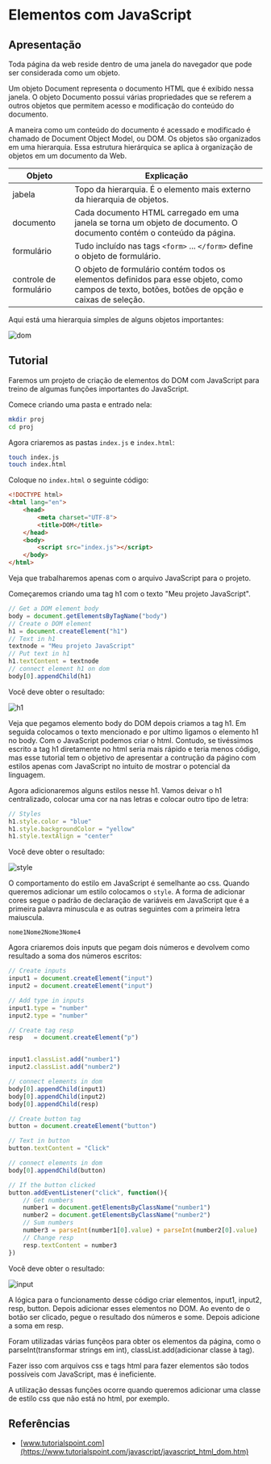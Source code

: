 # Elementos com JavaScript

## Apresentação

Toda página da web reside dentro de uma janela do navegador que pode ser considerada como um objeto.

Um objeto Document representa o documento HTML que é exibido nessa janela. O objeto Documento possui várias propriedades que se referem a outros objetos que permitem acesso e modificação do conteúdo do documento.

A maneira como um conteúdo do documento é acessado e modificado é chamado de Document Object Model, ou DOM. Os objetos são organizados em uma hierarquia. Essa estrutura hierárquica se aplica à organização de objetos em um documento da Web.

Objeto      | Explicação
----------- | --------------
jabela      | Topo da hierarquia. É o elemento mais externo da hierarquia de objetos.
documento   | Cada documento HTML carregado em uma janela se torna um objeto de documento. O documento contém o conteúdo da página.
formulário  | Tudo incluído nas tags `<form>` ... `</form>` define o objeto de formulário.
controle de formulário | O objeto de formulário contém todos os elementos definidos para esse objeto, como campos de texto, botões, botões de opção e caixas de seleção.

Aqui está uma hierarquia simples de alguns objetos importantes: 

![dom](img/dom.jpg)

## Tutorial

Faremos um projeto de criação de elementos do DOM com JavaScript para treino de algumas funções importantes do JavaScript.

Comece criando uma pasta e entrado nela:

```sh
mkdir proj
cd proj
```

Agora criaremos as pastas `index.js` e `index.html`:

```sh
touch index.js
touch index.html
```

Coloque no `index.html` o seguinte código:

```html
<!DOCTYPE html>
<html lang="en">
    <head>
        <meta charset="UTF-8">
        <title>DOM</title>
    </head>
    <body>
        <script src="index.js"></script>
    </body>
</html>
```

Veja que trabalharemos apenas com o arquivo JavaScript para o projeto.

Começaremos criando uma tag h1 com o texto "Meu projeto JavaScript".

```js
// Get a DOM element body
body = document.getElementsByTagName("body")
// Create o DOM element
h1 = document.createElement("h1")
// Text in h1
textnode = "Meu projeto JavaScript"
// Put text in h1
h1.textContent = textnode
// connect element h1 on dom
body[0].appendChild(h1)
```

Você deve obter o resultado:

![h1](img/h1.png)

Veja que pegamos elemento body do DOM depois criamos a tag h1. Em seguida colocamos o texto mencionado e por ultimo ligamos o elemento h1 no body. Com o JavaScript podemos criar o html. Contudo, se tivéssimos escrito a tag h1 diretamente no html seria mais rápido e teria menos código, mas esse tutorial tem o objetivo de apresentar a contrução da págino com estilos apenas com JavaScript no intuito de mostrar o potencial da linguagem.

Agora adicionaremos alguns estilos nesse h1. Vamos deivar o h1 centralizado, colocar uma cor na nas letras e colocar outro tipo de letra:

```js
// Styles
h1.style.color = "blue"
h1.style.backgroundColor = "yellow"
h1.style.textAlign = "center"
```

Você deve obter o resultado:

![style](img/style.png)

O comportamento do estilo em JavaScript é semelhante ao css. Quando queremos adicionar um estilo colocamos o `style`. A forma de adicionar cores segue o padrão de declaração de variáveis em JavaScript que é a primeira palavra minuscula e as outras seguintes com a primeira letra maiuscula.

    nome1Nome2Nome3Nome4

Agora criaremos dois inputs que pegam dois números e devolvem como resultado a soma dos números escritos:

```js
// Create inputs
input1 = document.createElement("input")
input2 = document.createElement("input")

// Add type in inputs
input1.type = "number"
input2.type = "number"

// Create tag resp
resp   = document.createElement("p")


input1.classList.add("number1")
input2.classList.add("number2")

// connect elements in dom
body[0].appendChild(input1)
body[0].appendChild(input2)
body[0].appendChild(resp)

// Create button tag
button = document.createElement("button")

// Text in button
button.textContent = "Click"

// connect elements in dom
body[0].appendChild(button)

// If the button clicked
button.addEventListener("click", function(){
    // Get numbers
    number1 = document.getElementsByClassName("number1")
    number2 = document.getElementsByClassName("number2")
    // Sum numbers
    number3 = parseInt(number1[0].value) + parseInt(number2[0].value)
    // Change resp
    resp.textContent = number3
})
```

Você deve obter o resultado:

![input](img/input.png)

A lógica para o funcionamento desse código criar elementos, input1, input2, resp, button. Depois adicionar esses elementos no DOM. Ao evento de o botão ser clicado, pegue o resultado dos números e some. Depois adicione a soma em resp.

Foram utilizadas várias funçẽos para obter os elementos da página, como o parseInt(transformar strings em int), classList.add(adicionar classe à tag).

Fazer isso com arquivos css e tags html para fazer elementos são todos possíveis com JavaScript, mas é ineficiente.

A utilização dessas funções ocorre quando queremos adicionar uma classe de estilo css que não está no html, por exemplo.
## Referências

* [www.tutorialspoint.com](https://www.tutorialspoint.com/javascript/javascript_html_dom.htm)